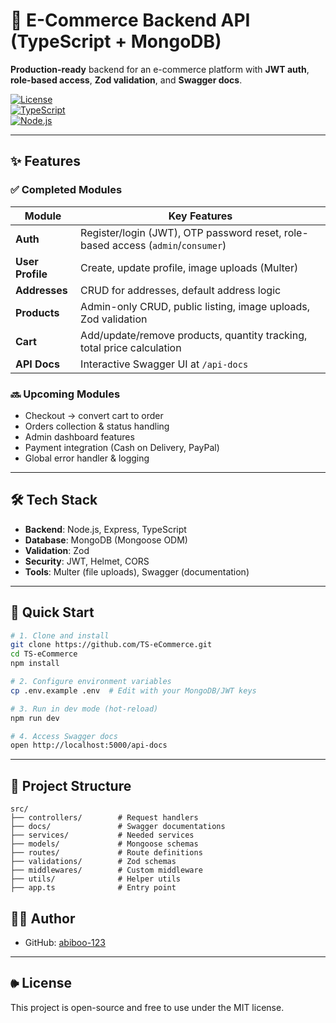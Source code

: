 # 🚀 E-Commerce Backend API (TypeScript + MongoDB)

**Production-ready** backend for an e-commerce platform with **JWT auth**, **role-based access**, **Zod validation**, and **Swagger docs**.

[![License](https://img.shields.io/badge/license-MIT-blue.svg)](LICENSE)  
[![TypeScript](https://img.shields.io/badge/TypeScript-5.0+-3178C6.svg)](https://www.typescriptlang.org/)  
[![Node.js](https://img.shields.io/badge/Node.js-18.x-68A063.svg)](https://nodejs.org/)

---

## ✨ **Features**

### ✅ **Completed Modules**

| Module           | Key Features                                                                     |
| ---------------- | -------------------------------------------------------------------------------- |
| **Auth**         | Register/login (JWT), OTP password reset, role-based access (`admin`/`consumer`) |
| **User Profile** | Create, update profile, image uploads (Multer)                                   |
| **Addresses**    | CRUD for addresses, default address logic                                        |
| **Products**     | Admin-only CRUD, public listing, image uploads, Zod validation                   |
| **Cart**         | Add/update/remove products, quantity tracking, total price calculation           |
| **API Docs**     | Interactive Swagger UI at `/api-docs`                                            |

### 🔜 **Upcoming Modules**

- Checkout → convert cart to order
- Orders collection & status handling
- Admin dashboard features
- Payment integration (Cash on Delivery, PayPal)
- Global error handler & logging

---

## 🛠 **Tech Stack**

- **Backend**: Node.js, Express, TypeScript
- **Database**: MongoDB (Mongoose ODM)
- **Validation**: Zod
- **Security**: JWT, Helmet, CORS
- **Tools**: Multer (file uploads), Swagger (documentation)

---

## 🚀 **Quick Start**

```bash
# 1. Clone and install
git clone https://github.com/TS-eCommerce.git
cd TS-eCommerce
npm install

# 2. Configure environment variables
cp .env.example .env  # Edit with your MongoDB/JWT keys

# 3. Run in dev mode (hot-reload)
npm run dev

# 4. Access Swagger docs
open http://localhost:5000/api-docs
```

---

## 📁 Project Structure

```
src/
├── controllers/        # Request handlers
├── docs/               # Swagger documentations
├── services/           # Needed services
├── models/             # Mongoose schemas
├── routes/             # Route definitions
├── validations/        # Zod schemas
├── middlewares/        # Custom middleware
├── utils/              # Helper utils
├── app.ts              # Entry point
```

## 👨‍💻 Author

- GitHub: [abiboo-123](https://github.com/abiboo-123)

---

## 🕪 License

This project is open-source and free to use under the MIT license.
